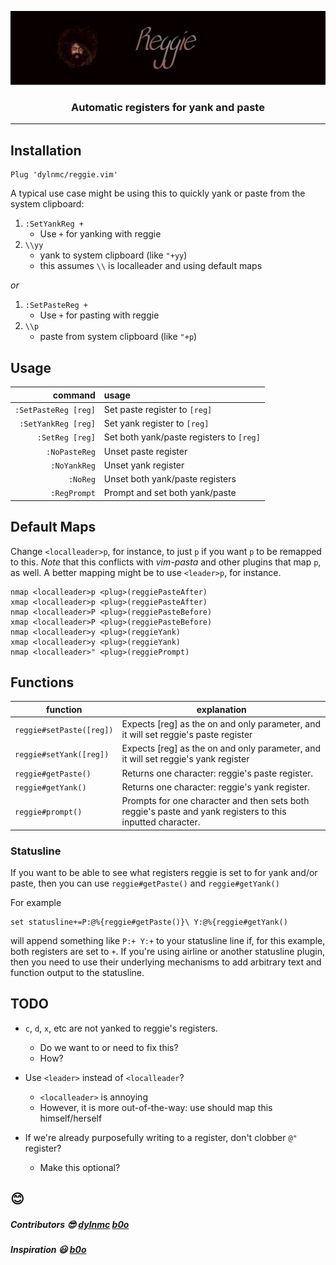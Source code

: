 
<!-- 😱 Reggie 😱 -->

![reggie title](assets/Reggie.png)

<h3 align="center">Automatic registers for yank and paste</h3>


----

## Installation

    Plug 'dylnmc/reggie.vim'

A typical use case might be using this to quickly yank or paste from the system
clipboard:

1. `:SetYankReg +`
    - Use `+` for yanking with reggie
2. `\\yy`
    - yank to system clipboard (like `"+yy`)
    - this assumes `\\` is localleader and using default maps

*or*

1. `:SetPasteReg +`
    - Use `+` for pasting with reggie
2. `\\p`
    - paste from system clipboard (like `"+p`)


## Usage

| command              | usage                                       |
| -------------------: | :------------------------------------------ |
| `:SetPasteReg [reg]` | Set paste register to `[reg]`               |
| `:SetYankReg [reg]`  | Set yank register to `[reg]`                |
| `:SetReg [reg]`      | Set both yank/paste registers to `[reg]`    |
| `:NoPasteReg`        | Unset paste register                        |
| `:NoYankReg`         | Unset yank register                         |
| `:NoReg`             | Unset both yank/paste registers             |
| `:RegPrompt`         | Prompt and set both yank/paste              |


## Default Maps

Change `<localleader>p`, for instance, to just `p` if you want `p` to be
remapped to this. *Note* that this conflicts with *vim-pasta* and other plugins
that map `p`, as well. A better mapping might be to use `<leader>p`, for
instance.

```vim
nmap <localleader>p <plug>(reggiePasteAfter)
xmap <localleader>p <plug>(reggiePasteAfter)
nmap <localleader>P <plug>(reggiePasteBefore)
xmap <localleader>P <plug>(reggiePasteBefore)
nmap <localleader>y <plug>(reggieYank)
xmap <localleader>y <plug>(reggieYank)
nmap <localleader>" <plug>(reggiePrompt)
```


## Functions

| function                 | explanation                                                                                                |
| ------------------------ | ---------------------------------------------------------------------------------------------------------- |
| `reggie#setPaste([reg])` | Expects [reg] as the on and only parameter, and it will set reggie's paste register                        |
| `reggie#setYank([reg])`  | Expects [reg] as the on and only parameter, and it will set reggie's yank register                         |
| `reggie#getPaste()`      | Returns one character: reggie's paste register.                                                            |
| `reggie#getYank()`       | Returns one character: reggie's yank register.                                                             |
| `reggie#prompt()`        | Prompts for one character and then sets both reggie's paste and yank registers to this inputted character. |

### Statusline

If you want to be able to see what registers reggie is set to for yank and/or
paste, then you can use `reggie#getPaste()` and `reggie#getYank()`

For example

    set statusline+=P:@%{reggie#getPaste()}\ Y:@%{reggie#getYank()

will append something like `P:+ Y:+` to your statusline line if, for this
example, both registers are set to `+`. If you're using airline or another
statusline plugin, then you need to use their underlying mechanisms to add
arbitrary text and function output to the statusline.


## TODO

* `c`, `d`, `x`, etc are not yanked to reggie's registers.
    - Do we want to or need to fix this?
    - How?

* Use `<leader>` instead of `<localleader`?
    - `<localleader>` is annoying
    - However, it is more out-of-the-way: use should map this himself/herself

* If we're already purposefully writing to a register, don't clobber `@"`
  register?
    - Make this optional?

## 😊

##### Contributors 😎 [dylnmc](https://github.com/dylnmc) [b0o](https://github.com/b0o)
##### Inspiration 😃 [b0o](https://github.com/b0o)
